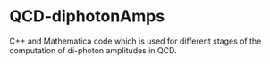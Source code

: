 # QCD-diphotonAmps
C++ and Mathematica code which is used for different stages of the computation of di-photon amplitudes in QCD.
